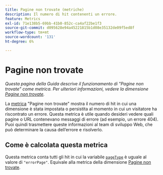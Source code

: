 ```yaml
---
title: Pagine non trovate (metriche)
description: Il numero di hit contenenti un errore.
feature: Metrics
exl-id: 71e138b5-69bb-41b0-852c-ca4af22be1f3
source-git-commit: d095628e94a45221815b1d08e35132de09f5ed8f
workflow-type: tm+mt
source-wordcount: '131'
ht-degree: 6%

---
```


# Pagine non trovate

*Questa pagina della Guida descrive il funzionamento di &quot;Pagine non trovate&quot; come metrica. Per ulteriori informazioni, vedere la dimensione [Pagine non trovate](../dimensions/pages-not-found.md).*

La [metrica](overview.md) &quot;Pagine non trovate&quot; mostra il numero di hit in cui una dimensione è stata impostata o persistita al momento in cui un visitatore ha riscontrato un errore. Questa metrica è utile quando desideri vedere quali pagine o URL contenevano messaggi di errore (ad esempio, un errore 404). Puoi quindi trasmettere queste informazioni al team di sviluppo Web, che può determinare la causa dell’errore e risolverlo.

## Come è calcolata questa metrica

Questa metrica conta tutti gli hit in cui la variabile [`pageType`](/help/implement/vars/page-vars/pagetype.md) è uguale al valore di `"errorPage"`. Equivale alla metrica della dimensione [Pagine non trovate](../dimensions/pages-not-found.md).
